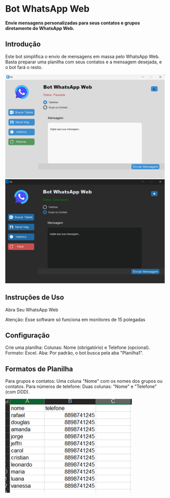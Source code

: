 
# Bot WhatsApp Web

**Envie mensagens personalizadas para seus contatos e grupos diretamente do WhatsApp Web.**

## Introdução

Este bot simplifica o envio de mensagens em massa pelo WhatsApp Web. Basta preparar uma planilha com seus contatos e a mensagem desejada, e o bot fará o resto.


<img src="https://github.com/HugoLeandro/Bot-WhatsApp/blob/main/imagens/tela_light.png" width=800/>
<img src="https://github.com/HugoLeandro/Bot-WhatsApp/blob/main/imagens/tela_dark.png" width=800/>

## Instruções de Uso

Abra Seu WhatsApp Web

Atenção: Esse software só funciona em monitores de 15 polegadas

## Configuração

Crie uma planilha:
Colunas: Nome (obrigatório) e Telefone (opcional).
Formato: Excel.
Aba: Por padrão, o bot busca pela aba "Planilha1".

## Formatos de Planilha

Para grupos e contatos:
Uma coluna "Nome" com os nomes dos grupos ou contatos.
Para números de telefone:
Duas colunas: "Nome" e "Telefone" (com DDD).


<img src="https://github.com/HugoLeandro/Bot-WhatsApp/blob/main/imagens/excel_tl.png" width=400/>









